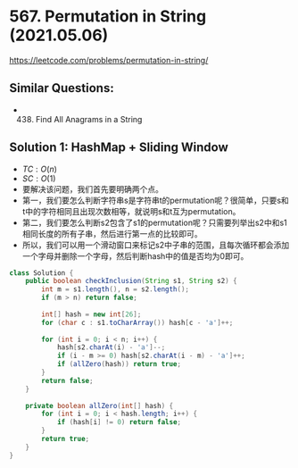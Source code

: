 # 567. Permutation in String (2021.05.06)

https://leetcode.com/problems/permutation-in-string/

## Similar Questions:
- 438. Find All Anagrams in a String

## Solution 1: HashMap + Sliding Window

- $TC:O(n)$
- $SC:O(1)$
- 要解决该问题，我们首先要明确两个点。
- 第一，我们要怎么判断字符串s是字符串t的permutation呢？很简单，只要s和t中的字符相同且出现次数相等，就说明s和t互为permutation。
- 第二，我们要怎么判断s2包含了s1的permutation呢？只需要列举出s2中和s1相同长度的所有子串，然后进行第一点的比较即可。
- 所以，我们可以用一个滑动窗口来标记s2中子串的范围，且每次循环都会添加一个字母并删除一个字母，然后判断hash中的值是否均为0即可。

```java
class Solution {
    public boolean checkInclusion(String s1, String s2) {
        int m = s1.length(), n = s2.length();
        if (m > n) return false;
        
        int[] hash = new int[26];
        for (char c : s1.toCharArray()) hash[c - 'a']++;
        
        for (int i = 0; i < n; i++) {
            hash[s2.charAt(i) - 'a']--;
            if (i - m >= 0) hash[s2.charAt(i - m) - 'a']++;
            if (allZero(hash)) return true;
        }
        return false;
    }
    
    private boolean allZero(int[] hash) {
        for (int i = 0; i < hash.length; i++) {
            if (hash[i] != 0) return false;
        }
        return true;
    }
}
```